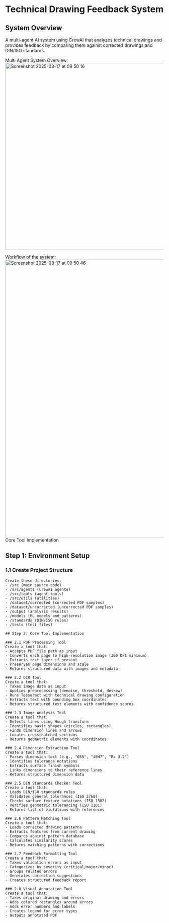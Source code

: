 # Technical Drawing Feedback System 

## System Overview
 A multi-agent AI system using CrewAI that analyzes technical drawings  and provides feedback by comparing them against corrected drawings and DIN/ISO standards.
 
Multi Agent System Overview:
<img width="1887" height="594" alt="Screenshot 2025-08-17 at 09 50 16" src="https://github.com/user-attachments/assets/5918199b-03b0-4877-a49b-0ed0c4b94324" />


Workflow of the system:
<img width="1019" height="883" alt="Screenshot 2025-08-17 at 09 50 46" src="https://github.com/user-attachments/assets/f38c7cdf-165a-4163-abd4-c00b22e73a7c" />
 Core Tool Implementation

 ## Step 1: Environment Setup

### 1.1 Create Project Structure
```
Create these directories:
- /src (main source code)
- /src/agents (CrewAI agents)
- /src/tools (agent tools)
- /src/utils (utilities)
- /dataset/corrected (corrected PDF samples)
- /dataset/uncorrected (uncorrected PDF samples)
- /output (analysis results)
- /models (ML models and patterns)
- /standards (DIN/ISO rules)
- /tests (test files)

## Step 2: Core Tool Implementation

### 2.1 PDF Processing Tool
Create a tool that:
- Accepts PDF file path as input
- Converts each page to high-resolution image (300 DPI minimum)
- Extracts text layer if present
- Preserves page dimensions and scale
- Returns structured data with images and metadata

### 2.2 OCR Tool
Create a tool that:
- Takes image data as input
- Applies preprocessing (denoise, threshold, deskew)
- Runs Tesseract with technical drawing configuration
- Extracts text with bounding box coordinates
- Returns structured text elements with confidence scores

### 2.3 Image Analysis Tool
Create a tool that:
- Detects lines using Hough transform
- Identifies basic shapes (circles, rectangles)
- Finds dimension lines and arrows
- Locates cross-hatched sections
- Returns geometric elements with coordinates

### 2.4 Dimension Extraction Tool
Create a tool that:
- Parses dimension text (e.g., "Ø55", "40H7", "Ra 3.2")
- Identifies tolerance notations
- Extracts surface finish symbols
- Links dimensions to their reference lines
- Returns structured dimension data

### 2.5 DIN Standards Checker Tool
Create a tool that:
- Loads DIN/ISO standards rules
- Validates general tolerances (ISO 2768)
- Checks surface texture notations (ISO 1302)
- Verifies geometric tolerancing (ISO 1101)
- Returns list of violations with references

### 2.6 Pattern Matching Tool
Create a tool that:
- Loads corrected drawing patterns
- Extracts features from current drawing
- Compares against pattern database
- Calculates similarity scores
- Returns matching patterns with corrections

### 2.7 Feedback Formatting Tool
Create a tool that:
- Takes validation errors as input
- Categorizes by severity (critical/major/minor)
- Groups related errors
- Generates correction suggestions
- Creates structured feedback report

### 2.8 Visual Annotation Tool
Create a tool that:
- Takes original drawing and errors
- Adds colored rectangles around errors
- Adds error numbers and labels
- Creates legend for error types
- Outputs annotated PDF



